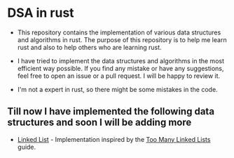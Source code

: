 # DSA in rust

- This repository contains the implementation of various data structures and algorithms in rust. The purpose of this repository is to help me learn rust and also to help others who are learning rust.

- I have tried to implement the data structures and algorithms in the most efficient way possible. If you find any mistake or have any suggestions, feel free to open an issue or a pull request. I will be happy to review it.

- I'm not a expert in rust, so there might be some mistakes in the code.

## Till now I have implemented the following data structures and soon I will be adding more

- [Linked List](src/linked_list.rs) - Implementation inspired by the [Too Many Linked Lists](https://rust-unofficial.github.io/too-many-lists/) guide.
